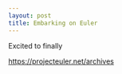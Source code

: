```yaml
---
layout: post
title: Embarking on Euler
---
```



Excited to finally

https://projecteuler.net/archives
